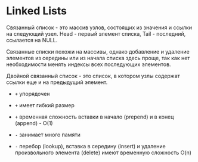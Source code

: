 # Linked Lists

Связанный список - это массив узлов, состоящих из значения и ссылки на следующий узел. Head - первый элемент списка, Tail - последний, ссылается на NULL.

Связанные списки похожи на массивы, однако добавление и удаление элементов из середины или из начала списка здесь проще, так как нет необходимости менять индексы всех последующих элементов.

Двойной связанный список - это список, в котором узлы содержат ссылки еще и на предыдущий элемент.

-  `+` упорядочен
-  `+` имеет гибкий размер
-  `+` временная сложность вставки в начало (prepend) и в конец (append) - O(1)

-  `-` занимает много памяти
-  `-` перебор (lookup), вставка в середину (insert) и удаление произвольного элемента (delete) имеют временную сложность O(n)
